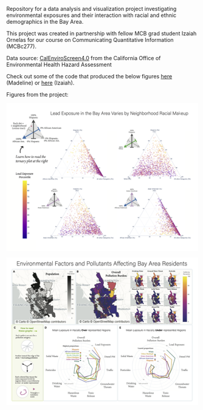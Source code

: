 Repository for a data analysis and visualization project investigating environmental exposures and their interaction with racial and ethnic demographics in the Bay Area. 

This project was created in partnership with fellow MCB grad student Izaiah Ornelas for our course on Communicating Quantitative Information (MCBc277).

Data source: [CalEnviroScreen4.0](https://oehha.ca.gov/calenviroscreen/report/calenviroscreen-40) from the California Office of Environmental Health Hazard Assessment

Check out some of the code that produced the below figures [here](https://github.com/madelinearnold/EnviroExposures-BayArea/blob/main/20211201BayAreaAnalysis-MLA-submitted-code.ipynb) (Madeline) or [here](https://github.com/madelinearnold/EnviroExposures-BayArea/blob/main/BayAreaAnalysis.ipynb) (Izaiah).

Figures from the project:

![Lead Exposure and Neighborhood Racial Makeup in the Bay Area](MA_Figure_Lead-Exposure-and-Race.png?raw=TRUE)

![Environmental Factors and Pollutants Affecting Bay Area Residents](IO&MA_Final_Figure_BayAreaPollution.png?raw=TRUE)

